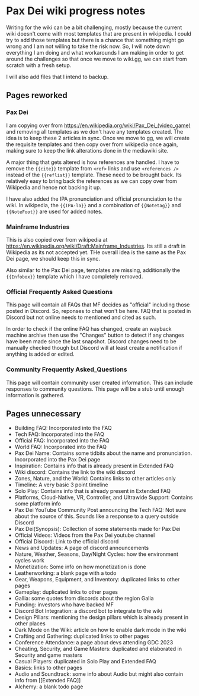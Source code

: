 # Pax Dei wiki progress notes
Writing for the wiki can be a bit challenging, mostly because the current wiki doesn't come with most templates that are present in wikipedia. I could try to add those templates but there is a chance that something might go wrong and I am not willing to take the risk now. So, I will note down everything I am doing and what workarounds I am making in order to get around the challenges so that once we move to wiki.gg, we can start from scratch with a fresh setup.

I will also add files that I intend to backup.

## Pages reworked

### Pax Dei
I am copying over from https://en.wikipedia.org/wiki/Pax_Dei_(video_game) and removing all templates as we don't have any templates created. The idea is to keep these 2 articles in sync. Once we move to gg, we will create the requisite templates and then copy over from wikipedia once again, making sure to keep the link alterations done in the mediawiki site.

A major thing that gets altered is how references are handled. I have to remove the `{{cite}}` template from `<ref>` links and use `<references />` instead of the `{{reflist}}` template. These need to be brought back. Its relatively easy to bring back the references as we can copy over from Wikipedia and hence not backing it up.

I have also added the IPA pronunciation and official pronunciation to the wiki. In wikipedia, the `{{IPA-la}}` and a combination of `{{Notetag}}` and `{{NoteFoot}}` are used for added notes.

### Mainframe Industries
This is also copied over from wikipedia at https://en.wikipedia.org/wiki/Draft:Mainframe_Industries. Its still a draft in Wikipedia as its not accepted yet. THe overall idea is the same as the Pax Dei page, we should keep this in sync.

Also similar to the Pax Dei page, templates are missing, additionally the `{{Infobox}}` template which I have completely removed.

### Official Frequently Asked Questions
This page will contain all FAQs that MF decides as "official" including those posted in Discord. So, reponses to chat won't be here. FAQ that is posted in Discord but not online needs to mentioned and cited as such.

In order to check if the online FAQ has changed, create an wayback machine archive then use the "Changes" button to detect if any changes have been made since the last snapshot. Discord changes need to be manually checked though but Discord will at least create a notification if anything is added or edited.

### Community Frequently Asked_Questions
This page will contain community user created information. This can include responses to community questions. This page will be a stub until enough information is gathered.

## Pages unnecessary

- Building FAQ: Incorporated into the FAQ
- Tech FAQ: Incorporated into the FAQ
- Official FAQ: Incorporated into the FAQ
- World FAQ: Incorporated into the FAQ
- Pax Dei Name: Contains some tidbits about the name and pronunciation. Incorporated into the Pax Dei page
- Inspiration: Contains info that is already present in Extended FAQ
- Wiki discord: Contains the link to the wiki discord
- Zones, Nature, and the World: Contains links to other articles only
- Timeline: A very basic 3 point timeline
- Solo Play: Contains info that is already present in Extended FAQ
- Platforms, Cloud-Native, VR, Controller, and Ultrawide Support: Contains some platform info
- Pax Dei YouTube Community Post announcing the Tech FAQ: Not sure about the source of this. Sounds like a response to a query outside Discord
- Pax Dei(Synopsis): Collection of some statements made for Pax Dei
- Official Videos: Videos from the Pax Dei youtube channel
- Official Discord: Link to the official discord
- News and Updates: A page of discord announcements
- Nature, Weather, Seasons, Day/Night Cycles: how the environment cycles work
- Monetization: Some info on how monetization is done
- Leatherworking: a blank page with a todo
- Gear, Weapons, Equipment, and Inventory: duplicated links to other pages
- Gameplay: duplicated links to other pages
- Gallia: some quotes from discords about the region Galia
- Funding: investors who have backed MF
- Discord Bot Integration: a discord bot to integrate to the wiki
- Design Pillars: mentioning the design pillars which is already present in other places
- Dark Mode on the Wiki: article on how to enable dark mode in the wiki
- Crafting and Gathering: duplicated links to other pages
- Conference Attendance: a page about devs attending GDC 2023
- Cheating, Security, and Game Masters: duplicated and elaborated in Security and game masters
- Casual Players: duplicated in Solo Play and Extended FAQ
- Basics: links to other pages
- Audio and Soundtrack: some info about Audio but might also contain info from [[Extended FAQ]]
- Alchemy: a blank todo page